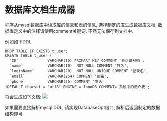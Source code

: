 # 数据库文档生成器

程序从mysql数据库中读取库的信息和表的信息, 选择制定的库生成数据库文档, 数据库定义中的注释请使用comment关键词, 不然无法保存到文档中.

例如如下DDL
```
DROP TABLE IF EXISTS t_user;
CREATE TABLE t_user (
  `ID`             VARCHAR(20) PRIMARY KEY COMMENT '身份证号码',
  `name`           VARCHAR(10)  NOT NULL COMMENT '姓名',
  `loginName`      VARCHAR(20)  NOT NULL UNIQUE COMMENT '登录名',
  `email`          VARCHAR(254) COMMENT '邮箱',
  `phone`          VARCHAR(25) COMMENT '电话'
)DEFAULT charset = "utf8" ENGINE = InnoDB COMMENT='系统中的用户表';
```

将会生成如下文档:
![](https://raw.githubusercontent.com/xanarry/DatabaseDocGenerater/master/doc.png)


如果需要直接解析mysql DDL, 请实现DatabaseOpt借口, 解析后返回制定的数据结构即可
